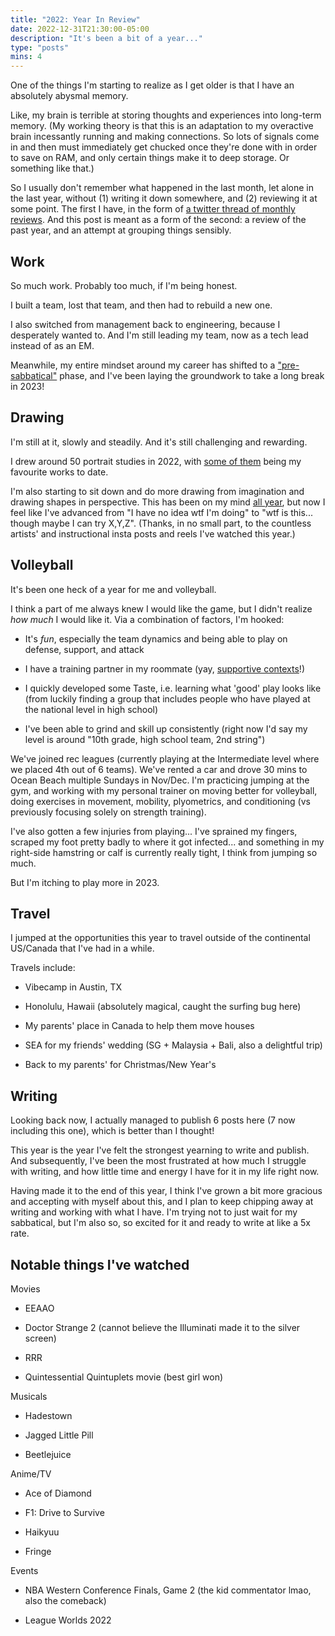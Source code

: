 ```yaml
---
title: "2022: Year In Review"
date: 2022-12-31T21:30:00-05:00
description: "It's been a bit of a year..."
type: "posts"
mins: 4
---
```


One of the things I'm starting to realize as I get older is that I have an absolutely abysmal memory. 

Like, my brain is terrible at storing thoughts and experiences into long-term memory. (My working theory is that this is an adaptation to my overactive brain incessantly running and making connections. So lots of signals come in and then must immediately get chucked once they're done with in order to save on RAM, and only certain things make it to deep storage. Or something like that.)

So I usually don't remember what happened in the last month, let alone in the last year, without (1) writing it down somewhere, and (2) reviewing it at some point. The first I have, in the form of <a target="_blank" href="https://twitter.com/billyisyoung/status/1609288188891394048">a twitter thread of monthly reviews</a>. And this post is meant as a form of the second: a review of the past year, and an attempt at grouping things sensibly. 

## Work
So much work. Probably too much, if I'm being honest.

I built a team, lost that team, and then had to rebuild a new one. 

I also switched from management back to engineering, because I desperately wanted to. And I'm still leading my team, now as a tech lead instead of as an EM.

Meanwhile, my entire mindset around my career has shifted to a <a target="_blank" href="https://twitter.com/billyisyoung/status/1563116385596633088">"pre-sabbatical"</a> phase, and I've been laying the groundwork to take a long break in 2023!

## Drawing
I'm still at it, slowly and steadily. And it's still challenging and rewarding.

I drew around 50 portrait studies in 2022, with <a target="_blank" href="https://www.instagram.com/p/CmFsbV2Jobp/">some of them</a> being my favourite works to date.

I'm also starting to sit down and do more drawing from imagination and drawing shapes in perspective. This has been on my mind <a target="_blank" href="https://twitter.com/billyisyoung/status/1393826931859095562">all year</a>, but now I feel like I've advanced from "I have no idea wtf I'm doing" to "wtf is this... though maybe I can try X,Y,Z". (Thanks, in no small part, to the countless artists' and instructional insta posts and reels I've watched this year.)

## Volleyball
It's been one heck of a year for me and volleyball.

I think a part of me always knew I would like the game, but I didn't realize _how much_ I would like it. Via a combination of factors, I'm hooked:

* It's *fun*, especially the team dynamics and being able to play on defense, support, and attack  

* I have a training partner in my roommate (yay, <a target="_blank" href="https://twitter.com/visakanv/status/1527658417044656128">supportive contexts</a>!)

* I quickly developed some Taste, i.e. learning what 'good' play looks like (from luckily finding a group that includes people who have played at the national level in high school)  

* I've been able to grind and skill up consistently (right now I'd say my level is around "10th grade, high school team, 2nd string")

We've joined rec leagues (currently playing at the Intermediate level where we placed 4th out of 6 teams). We've rented a car and drove 30 mins to Ocean Beach multiple Sundays in Nov/Dec.  I'm practicing jumping at the gym, and working with my personal trainer on moving better for volleyball, doing exercises in movement, mobility, plyometrics, and conditioning (vs previously focusing solely on strength training). 

I've also gotten a few injuries from playing... I've sprained my fingers, scraped my foot pretty badly to where it got infected... and something in my right-side hamstring or calf is currently really tight, I think from jumping so much.

But I'm itching to play more in 2023.

## Travel
I jumped at the opportunities this year to travel outside of the continental US/Canada that I've had in a while.

Travels include:

* Vibecamp in Austin, TX

* Honolulu, Hawaii (absolutely magical, caught the surfing bug here)

* My parents' place in Canada to help them move houses

* SEA for my friends' wedding (SG + Malaysia + Bali, also a delightful trip)

* Back to my parents' for Christmas/New Year's

## Writing
Looking back now, I actually managed to publish 6 posts here (7 now including this one), which is better than I thought! 

This year is the year I've felt the strongest yearning to write and publish. And subsequently, I've been the most frustrated at how much I struggle with writing, and how little time and energy I have for it in my life right now. 

Having made it to the end of this year, I think I've grown a bit more gracious and accepting with myself about this, and I plan to keep chipping away at writing and working with what I have. I'm trying not to just wait for my sabbatical, but I'm also so, so excited for it and ready to write at like a 5x rate.

## Notable things I've watched

Movies

* EEAAO

* Doctor Strange 2 (cannot believe the Illuminati made it to the silver screen)
 
* RRR

* Quintessential Quintuplets movie (best girl won)

Musicals

* Hadestown

* Jagged Little Pill

* Beetlejuice

Anime/TV

* Ace of Diamond

* F1: Drive to Survive

* Haikyuu

* Fringe

Events

* NBA Western Conference Finals, Game 2 (the kid commentator lmao, also the comeback)

* League Worlds 2022

